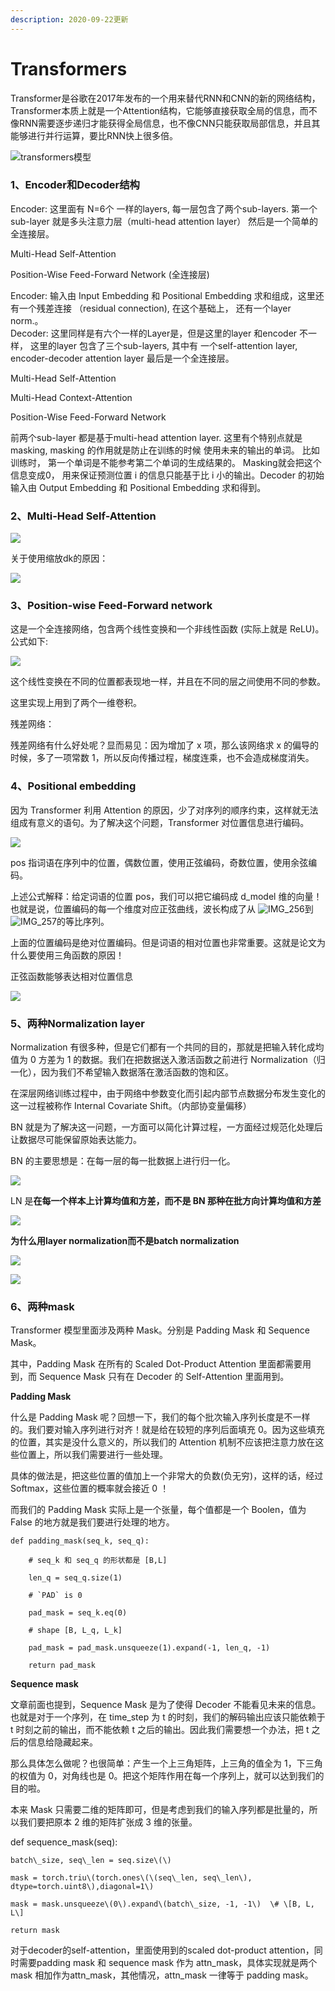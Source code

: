 ```yaml
---
description: 2020-09-22更新
---
```


# Transformers

Transformer是谷歌在2017年发布的一个用来替代RNN和CNN的新的网络结构，Transformer本质上就是一个Attention结构，它能够直接获取全局的信息，而不像RNN需要逐步递归才能获得全局信息，也不像CNN只能获取局部信息，并且其能够进行并行运算，要比RNN快上很多倍。

![transformers&#x6A21;&#x578B;](.gitbook/assets/1.png)

### 1、Encoder和Decoder结构

Encoder: 这里面有 N=6个 一样的layers, 每一层包含了两个sub-layers. 第一个sub-layer 就是多头注意力层（multi-head attention layer） 然后是一个简单的全连接层。

Multi-Head Self-Attention

Position-Wise Feed-Forward Network \(全连接层\)

Encoder: 输入由 Input Embedding 和 Positional Embedding 求和组成，这里还有一个残差连接 （residual connection\), 在这个基础上， 还有一个layer norm.。  
Decoder: 这里同样是有六个一样的Layer是，但是这里的layer 和encoder 不一样， 这里的layer 包含了三个sub-layers,  其中有 一个self-attention layer, encoder-decoder attention layer 最后是一个全连接层。

Multi-Head Self-Attention

Multi-Head Context-Attention

Position-Wise Feed-Forward Network

前两个sub-layer 都是基于multi-head attention layer.  这里有个特别点就是masking,  masking 的作用就是防止在训练的时候 使用未来的输出的单词。 比如训练时， 第一个单词是不能参考第二个单词的生成结果的。 Masking就会把这个信息变成0， 用来保证预测位置 i 的信息只能基于比 i 小的输出。Decoder 的初始输入由 Output Embedding 和 Positional Embedding 求和得到。

### 2、Multi-Head Self-Attention

![](.gitbook/assets/2.png)

关于使用缩放dk的原因：

![](.gitbook/assets/4.png)

### 3、Position-wise Feed-Forward network

这是一个全连接网络，包含两个线性变换和一个非线性函数 \(实际上就是 ReLU\)。公式如下:

![](.gitbook/assets/image.png)

这个线性变换在不同的位置都表现地一样，并且在不同的层之间使用不同的参数。

这里实现上用到了两个一维卷积。

残差网络：

残差网络有什么好处呢？显而易见：因为增加了 x 项，那么该网络求 x 的偏导的时候，多了一项常数 1，所以反向传播过程，梯度连乘，也不会造成梯度消失。

### 4、Positional embedding

因为 Transformer 利用 Attention 的原因，少了对序列的顺序约束，这样就无法组成有意义的语句。为了解决这个问题，Transformer 对位置信息进行编码。

![](.gitbook/assets/image%20%281%29.png)

pos 指词语在序列中的位置，偶数位置，使用正弦编码，奇数位置，使用余弦编码。

上述公式解释：给定词语的位置 pos，我们可以把它编码成 d\_model 维的向量！也就是说，位置编码的每一个维度对应正弦曲线，波长构成了从 ![IMG\_256](file:///C:/Users/songhuan/AppData/Local/Temp/msohtmlclip1/01/clip_image002.gif)到 ![IMG\_257](file:///C:/Users/songhuan/AppData/Local/Temp/msohtmlclip1/01/clip_image004.gif)的等比序列。

上面的位置编码是绝对位置编码。但是词语的相对位置也非常重要。这就是论文为什么要使用三角函数的原因！

正弦函数能够表达相对位置信息

![](file:///C:/Users/songhuan/AppData/Local/Temp/msohtmlclip1/01/clip_image006.jpg)

### 5、两种Normalization  layer

Normalization 有很多种，但是它们都有一个共同的目的，那就是把输入转化成均值为 0 方差为 1 的数据。我们在把数据送入激活函数之前进行 Normalization（归一化），因为我们不希望输入数据落在激活函数的饱和区。

在深层网络训练过程中，由于网络中参数变化而引起内部节点数据分布发生变化的这一过程被称作 Internal Covariate Shift。（内部协变量偏移）

BN 就是为了解决这一问题，一方面可以简化计算过程，一方面经过规范化处理后让数据尽可能保留原始表达能力。

BN 的主要思想是：在每一层的每一批数据上进行归一化。

![](file:///C:/Users/songhuan/AppData/Local/Temp/msohtmlclip1/01/clip_image008.jpg)  
  
  LN 是**在每一个样本上计算均值和方差，而不是 BN 那种在批方向计算均值和方差**

![](file:///C:/Users/songhuan/AppData/Local/Temp/msohtmlclip1/01/clip_image010.jpg)

**为什么用layer normalization而不是batch normalization**

![](file:///C:/Users/songhuan/AppData/Local/Temp/msohtmlclip1/01/clip_image012.jpg)

![](file:///C:/Users/songhuan/AppData/Local/Temp/msohtmlclip1/01/clip_image014.jpg)

### 6、两种mask

Transformer 模型里面涉及两种 Mask。分别是 Padding Mask 和 Sequence Mask。

其中，Padding Mask 在所有的 Scaled Dot-Product Attention 里面都需要用到，而 Sequence Mask 只有在 Decoder 的 Self-Attention 里面用到。

**Padding Mask**

什么是 Padding Mask 呢？回想一下，我们的每个批次输入序列长度是不一样的。我们要对输入序列进行对齐！就是给在较短的序列后面填充 0。因为这些填充的位置，其实是没什么意义的，所以我们的 Attention 机制不应该把注意力放在这些位置上，所以我们需要进行一些处理。

具体的做法是，把这些位置的值加上一个非常大的负数\(负无穷\)，这样的话，经过 Softmax，这些位置的概率就会接近 0 ！

而我们的 Padding Mask 实际上是一个张量，每个值都是一个 Boolen，值为 False 的地方就是我们要进行处理的地方。

```text
def padding_mask(seq_k, seq_q):
```

```text
    # seq_k 和 seq_q 的形状都是 [B,L]
```

```text
    len_q = seq_q.size(1)
```

```text
    # `PAD` is 0
```

```text
    pad_mask = seq_k.eq(0)
```

```text
    # shape [B, L_q, L_k]
```

```text
    pad_mask = pad_mask.unsqueeze(1).expand(-1, len_q, -1)  
```

```text
    return pad_mask
```

**Sequence mask**

文章前面也提到，Sequence Mask 是为了使得 Decoder 不能看见未来的信息。也就是对于一个序列，在 time\_step 为 t 的时刻，我们的解码输出应该只能依赖于 t 时刻之前的输出，而不能依赖 t 之后的输出。因此我们需要想一个办法，把 t 之后的信息给隐藏起来。

那么具体怎么做呢？也很简单：产生一个上三角矩阵，上三角的值全为 1，下三角的权值为 0，对角线也是 0。把这个矩阵作用在每一个序列上，就可以达到我们的目的啦。

本来 Mask 只需要二维的矩阵即可，但是考虑到我们的输入序列都是批量的，所以我们要把原本 2 维的矩阵扩张成 3 维的张量。

def sequence\_mask\(seq\):

    batch\_size, seq\_len = seq.size\(\)

    mask = torch.triu\(torch.ones\(\(seq\_len, seq\_len\), dtype=torch.uint8\),diagonal=1\)

    mask = mask.unsqueeze\(0\).expand\(batch\_size, -1, -1\)  \# \[B, L, L\]

    return mask

  
 对于decoder的self-attention，里面使用到的scaled dot-product attention，同时需要padding mask 和 sequence mask 作为 attn\_mask，具体实现就是两个 mask 相加作为attn\_mask，其他情况，attn\_mask 一律等于 padding mask。

